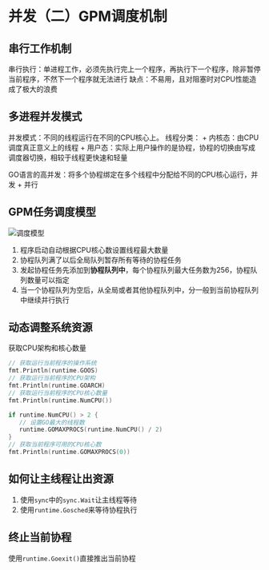 # 并发（二）GPM调度机制

## 串行工作机制

串行执行：单进程工作，必须先执行完上一个程序，再执行下一个程序，除非暂停当前程序，不然下一个程序就无法进行
缺点：不易用，且对阻塞时对CPU性能造成了极大的浪费

## 多进程并发模式

并发模式：不同的线程运行在不同的CPU核心上。
线程分类：
    + 内核态：由CPU调度真正意义上的线程
    + 用户态：实际上用户操作的是协程，协程的切换由写成调度器切换，相较于线程更快速和轻量

GO语言的高并发：将多个协程绑定在多个线程中分配给不同的CPU核心运行，并发 + 并行

## GPM任务调度模型

![调度模型](https://juejin.cn/book/7039174186522116131/section/7083899145257386020)

1. 程序启动自动根据CPU核心数设置线程最大数量
2. 协程队列满了以后全局队列暂存所有等待的协程任务
3. 发起协程任务先添加到**协程队列中**，每个协程队列最大任务数为256，协程队列数量可以指定
4. 当一个协程队列为空后，从全局或者其他协程队列中，分一般到当前协程队列中继续并行执行


## 动态调整系统资源

获取CPU架构和核心数量

```go
// 获取运行当前程序的操作系统
fmt.Println(runtime.GOOS)
// 获取运行当前程序的CPU架构
fmt.Println(runtime.GOARCH)
// 获取运行当前程序的CPU核心数量
fmt.Println(runtime.NumCPU())

if runtime.NumCPU() > 2 {
   // 设置GO最大的线程数
   runtime.GOMAXPROCS(runtime.NumCPU() / 2)
}
// 获取当前程序可用的CPU核心数
fmt.Println(runtime.GOMAXPROCS(0))
```

## 如何让主线程让出资源

1. 使用`sync`中的`sync.Wait`让主线程等待
2. 使用`runtime.Gosched`来等待协程执行

## 终止当前协程

使用`runtime.Goexit()`直接推出当前协程


